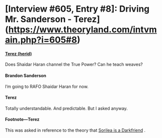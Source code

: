 # [Interview #605, Entry #8]: Driving Mr. Sanderson - Terez](https://www.theoryland.com/intvmain.php?i=605#8)

#### [Terez (herid)](http://www.dragonmount.com/forums/topic/58772-jordancon/page__view__findpost__p__1815197)

Does Shaidar Haran channel the True Power? Can he teach weaves?

#### Brandon Sanderson

I’m going to RAFO Shaidar Haran for now.

#### Terez

Totally understandable. And predictable. But I asked anyway.

#### Footnote—Terez

This was asked in reference to the theory that
[Sorilea is a Darkfriend](http://terez27.blogspot.com/2010/08/sorilea-is-darkfriend.html)
.

